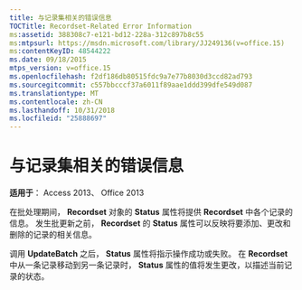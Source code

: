 ```yaml
---
title: 与记录集相关的错误信息
TOCTitle: Recordset-Related Error Information
ms:assetid: 388308c7-e121-bd12-228a-312c897b8c55
ms:mtpsurl: https://msdn.microsoft.com/library/JJ249136(v=office.15)
ms:contentKeyID: 48544222
ms.date: 09/18/2015
mtps_version: v=office.15
ms.openlocfilehash: f2df186db80515fdc9a7e77b8030d3ccd82ad793
ms.sourcegitcommit: c557bbcccf37a6011f89aae1ddd399dfe549d087
ms.translationtype: MT
ms.contentlocale: zh-CN
ms.lasthandoff: 10/31/2018
ms.locfileid: "25888697"
---
```

# <a name="recordset-related-error-information"></a>与记录集相关的错误信息


**适用于**： Access 2013、 Office 2013

在批处理期间， **Recordset** 对象的 **Status** 属性将提供 **Recordset** 中各个记录的信息。 发生批更新之前， **Recordset** 的 **Status** 属性可以反映将要添加、更改和删除的记录的相关信息。 

调用 **UpdateBatch** 之后， **Status** 属性将指示操作成功或失败。 在 **Recordset** 中从一条记录移动到另一条记录时， **Status** 属性的值将发生更改，以描述当前记录的状态。

